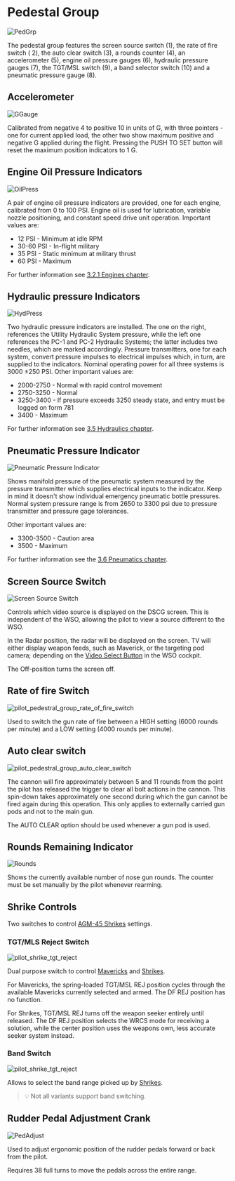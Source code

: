 # Pedestal Group

![PedGrp](../../img/pilot_pedestal_group_overview.jpg)

The pedestal group features the screen source switch (<num>1</num>), the rate of fire switch (<num>
2</num>), the auto
clear switch (<num>3</num>), a rounds counter (<num>4</num>), an accelerometer (<num>5</num>),
engine oil pressure gauges (<num>6</num>),
hydraulic pressure gauges (<num>7</num>), the TGT/MSL switch (<num>9</num>), a band selector
switch (<num>10</num>) and a pneumatic
pressure gauge (<num>8</num>).

## Accelerometer

![GGauge](../../img/pilot_accelerator.jpg)

Calibrated from negative 4 to positive 10 in units of G, with three pointers -
one for current applied load, the other two show maximum positive and negative G
applied during the flight. Pressing the PUSH TO SET button will reset the
maximum position indicators to 1 G.

## Engine Oil Pressure Indicators

![OilPress](../../img/pilot_engine_oil.jpg)

A pair of engine oil pressure indicators are provided, one for each engine,
calibrated from 0 to 100 PSI. Engine oil is used for lubrication, variable
nozzle positioning, and constant speed drive unit
operation. Important values are:

* 12 PSI - Minimum at idle RPM
* 30-60 PSI - In-flight military
* 35 PSI - Static minimum at military thrust
* 60 PSI - Maximum

For further information see
[3.2.1 Engines chapter](../../systems/engines_and_fuel_systems/engines.md).

## Hydraulic pressure Indicators

![HydPress](../../img/pilot_hydraulic_pressure.jpg)

Two hydraulic pressure indicators are installed. The one on the right, references the Utility
Hydraulic System pressure, while the left one references the PC-1 and PC-2
Hydraulic Systems; the latter includes two needles, which are marked accordingly.
Pressure transmitters, one for
each system, convert pressure impulses to electrical
impulses which, in turn, are supplied to the indicators.
Nominal operating power for all three systems
is 3000 ±250 PSI. Other important values are:

* 2000-2750 - Normal with rapid control movement
* 2750-3250 - Normal
* 3250-3400 - If pressure exceeds 3250 steady state, and entry must be logged on form 781
* 3400 - Maximum

For further information see [3.5 Hydraulics chapter](../../systems/hydraulics.md).

## Pneumatic Pressure Indicator

![Pneumatic Pressure Indicator](../../img/pilot_pneumatic.jpg)

Shows manifold pressure of the pneumatic system
measured by the pressure transmitter which supplies
electrical inputs to the indicator.
Keep in mind it doesn't show individual
emergency pneumatic bottle pressures.
Normal system pressure range is from 2650 to 3300 psi
due to pressure transmitter and pressure gage tolerances.

Other important values are:

* 3300-3500 - Caution area
* 3500 - Maximum

For further information see the [3.6 Pneumatics chapter](../../systems/pneumatics.md).

## Screen Source Switch

![Screen Source Switch](../../img/pilot_radar_tv_switch.jpg)

Controls which video source is displayed on the DSCG screen.
This is independent of the WSO, allowing the pilot to view a source different to the WSO.

In the Radar position, the radar will be displayed on the screen. TV will either
display weapon feeds, such as Maverick, or the targeting pod camera;
depending on the [Video Select Button](../wso/left_sub_panel.md#video-select-button)
in the WSO cockpit.

The Off-position turns the screen off.

## Rate of fire Switch

![pilot_pedestral_group_rate_of_fire_switch](../../img/pilot_rate_switch.jpg)

Used to switch the gun rate of fire between a HIGH setting (6000 rounds per minute) and a LOW
setting (4000 rounds per minute).

## Auto clear switch

![pilot_pedestral_group_auto_clear_switch](../../img/pilot_clear_switch.jpg)

The cannon will fire approximately between 5 and 11 rounds from the point the pilot has released the
trigger to clear all bolt actions in the cannon. This spin-down takes approximately one second
during which the gun cannot be fired again during this operation. This only applies to externally
carried gun pods and not to the main gun.

The AUTO CLEAR option should be used whenever a gun pod is used.

## Rounds Remaining Indicator

![Rounds](../../img/pilot_rounds_remaining.jpg)

Shows the currently available number of nose gun rounds. The counter must be set
manually by the pilot whenever rearming.

## Shrike Controls

Two switches to control [AGM-45 Shrikes](../../stores/air_to_ground/missiles/shrike.md)
settings.

### TGT/MLS Reject Switch

![pilot_shrike_tgt_reject](../../img/pilot_tgt_missile_reject.jpg)

Dual purpose switch to control [Mavericks](../../stores/air_to_ground/missiles/maverick.md)
and [Shrikes](../../stores/air_to_ground/missiles/shrike.md).

For Mavericks, the spring-loaded TGT/MSL REJ position cycles through the available
Mavericks currently selected and armed. The DF REJ position has no function.

For Shrikes, TGT/MSL REJ turns off the weapon seeker entirely until released.
The DF REJ position selects the WRCS mode for receiving a solution, while the center position
uses the weapons own, less accurate seeker system instead.

### Band Switch

![pilot_shrike_tgt_reject](../../img/pilot_shrike_band.jpg)

Allows to select the band range picked up
by [Shrikes](../../stores/air_to_ground/missiles/shrike.md).

> 💡 Not all variants support band switching.

## Rudder Pedal Adjustment Crank

![PedAdjust](../../img/pilot_pedal_adjust.jpg)

Used to adjust ergonomic position of the rudder pedals forward or back from the
pilot.

Requires 38 full turns to move the pedals across the entire range.
